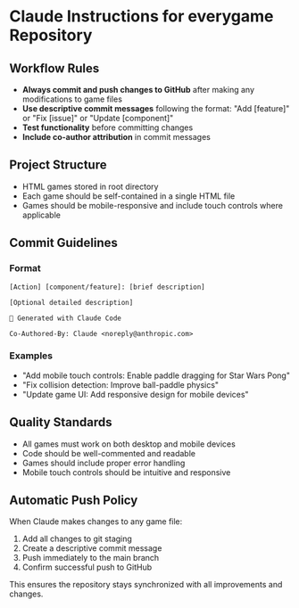# Claude Instructions for everygame Repository

## Workflow Rules
- **Always commit and push changes to GitHub** after making any modifications to game files
- **Use descriptive commit messages** following the format: "Add [feature]" or "Fix [issue]" or "Update [component]"
- **Test functionality** before committing changes
- **Include co-author attribution** in commit messages

## Project Structure
- HTML games stored in root directory
- Each game should be self-contained in a single HTML file
- Games should be mobile-responsive and include touch controls where applicable

## Commit Guidelines
### Format
```
[Action] [component/feature]: [brief description]

[Optional detailed description]

🤖 Generated with Claude Code

Co-Authored-By: Claude <noreply@anthropic.com>
```

### Examples
- "Add mobile touch controls: Enable paddle dragging for Star Wars Pong"
- "Fix collision detection: Improve ball-paddle physics"
- "Update game UI: Add responsive design for mobile devices"

## Quality Standards
- All games must work on both desktop and mobile devices
- Code should be well-commented and readable
- Games should include proper error handling
- Mobile touch controls should be intuitive and responsive

## Automatic Push Policy
When Claude makes changes to any game file:
1. Add all changes to git staging
2. Create a descriptive commit message
3. Push immediately to the main branch
4. Confirm successful push to GitHub

This ensures the repository stays synchronized with all improvements and changes.